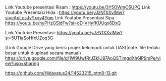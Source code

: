 Link Youtube presentasi Risam : https://youtu.be/3Y5OWmO5UPQ
Link Youtube Presentasi Hida : https://youtu.be/yJzN1XXvIMw?si=cApLosJvYxvv4Yqm
Link Youtube Presentasi Sipa : https://youtu.be/nyPHzGSjdFw?si=oD-VHyfKUUqx6DxQ

Link Youtube Presentasi: https://youtu.be/yJzN1XXvIMw?si=5UTiaSoHfxUZoq3G

(Link Google Drive yang berisi projek kelompok untuk UAS)(note. file terlalu besar untuk diupload secara manual)
https://drive.google.com/file/d/1W9UwfRtJZkIU97AoQSTimgdXh6lP9mPe/view?usp=sharing

https://github.com/Hidayatus24/14523215_ptm8-13.git
